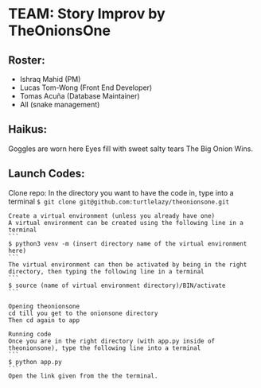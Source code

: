 # TEAM: Story Improv by TheOnionsOne

## Roster: 
* Ishraq Mahid (PM)
* Lucas Tom-Wong (Front End Developer)
* Tomas Acuña (Database Maintainer)
* All (snake management)

## Haikus:
Goggles are worn here
Eyes fill with sweet salty tears
The Big Onion Wins.

## Launch Codes:

Clone repo:
    In the directory you want to have the code in, type into a terminal
    ```
    $ git clone git@github.com:turtlelazy/theonionsone.git
    ```
    
    Create a virtual environment (unless you already have one)
    A virtual environment can be created using the following line in a terminal 
    ```
    $ python3 venv -m (insert directory name of the virtual environment here)
    ```
    The virtual environment can then be activated by being in the right directory, then typing the following line in a terminal
    ```
    $ source (name of virtual environment directory)/BIN/activate
    ```
    
    Opening theonionsone
    cd till you get to the onionsone directory
    Then cd again to app 
    
    Running code
    Once you are in the right directory (with app.py inside of theonionsone), type the following line into a terminal
    ```
    $ python app.py 
    ```
    Open the link given from the the terminal.
